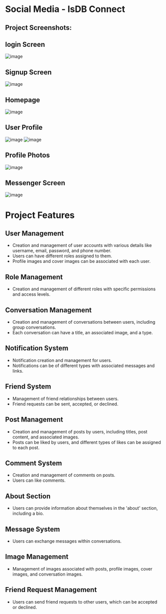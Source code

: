 # Social Media - IsDB Connect

## Project Screenshots:

<!-- create some bullet ponits -->

## login Screen

![image](https://github.com/skmirajbn/laravelSocial/assets/67829716/458b5ff2-64d3-4b24-8938-82d63f1bb9af)

## Signup Screen

![image](https://github.com/skmirajbn/laravelSocial/assets/67829716/e15c5acf-eda1-4cd3-ba2f-a9a7c93bf56c)

## Homepage

![image](https://github.com/skmirajbn/laravelSocial/assets/67829716/0b97d052-7d29-4bc8-bfe0-28d8450c7b57)

## User Profile

![image](https://github.com/skmirajbn/laravelSocial/assets/67829716/a23e49b7-98f6-4611-94cc-d1f1994c7d39)
![image](https://github.com/skmirajbn/laravelSocial/assets/67829716/a37198e5-1952-40cf-9464-44d7633915fa)

## Profile Photos

![image](https://github.com/skmirajbn/laravelSocial/assets/67829716/3adec103-b94d-40c1-a834-f75befffdc88)

## Messenger Screen

![image](https://github.com/skmirajbn/laravelSocial/assets/67829716/38d319dc-f6e9-44fd-9f3d-abc498e53b0c)

# Project Features

## User Management

- Creation and management of user accounts with various details like username, email, password, and phone number.
- Users can have different roles assigned to them.
- Profile images and cover images can be associated with each user.

## Role Management

- Creation and management of different roles with specific permissions and access levels.

## Conversation Management

- Creation and management of conversations between users, including group conversations.
- Each conversation can have a title, an associated image, and a type.

## Notification System

- Notification creation and management for users.
- Notifications can be of different types with associated messages and links.

## Friend System

- Management of friend relationships between users.
- Friend requests can be sent, accepted, or declined.

## Post Management

- Creation and management of posts by users, including titles, post content, and associated images.
- Posts can be liked by users, and different types of likes can be assigned to each post.

## Comment System

- Creation and management of comments on posts.
- Users can like comments.

## About Section

- Users can provide information about themselves in the 'about' section, including a bio.

## Message System

- Users can exchange messages within conversations.

## Image Management

- Management of images associated with posts, profile images, cover images, and conversation images.

## Friend Request Management

- Users can send friend requests to other users, which can be accepted or declined.
